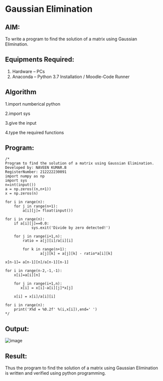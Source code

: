 # Gaussian Elimination

## AIM:
To write a program to find the solution of a matrix using Gaussian Elimination.

## Equipments Required:
1. Hardware – PCs
2. Anaconda – Python 3.7 Installation / Moodle-Code Runner

## Algorithm
1.import numberical python

2.import sys

3.give the input

4.type the required functions


## Program:
```
/*
Program to find the solution of a matrix using Gaussian Elimination.
Developed by: NAVEEN KUMAR.B
RegisterNumber: 212222230091 
import numpy as np
import sys
n=int(input())
a = np.zeros((n,n+1))
x = np.zeros(n)

for i in range(n):
    for j in range(n+1):
        a[i][j]= float(input())
        
for i in range(n):
    if a[i][j]==0.0:
            sys.exit('Divide by zero detected!')
            
    for j in range(i+1,n):
        ratio = a[j][i]/a[i][i]
        
        for k in range(n+1):   
                a[j][k] = a[j][k] - ratio*a[i][k]    

x[n-1]= a[n-1][n]/a[n-1][n-1]

for i in range(n-2,-1,-1):
    x[i]=a[i][n]
    
    for j in range(i+1,n):
       x[i] = x[i]-a[i][j]*x[j]
       
    x[i] = x[i]/a[i][i]
    
for i in range(n):
    print('X%d = %0.2f' %(i,x[i]),end=' ') 
*/
```

## Output:
![image](https://github.com/mrnaviz/Gaussian/assets/123350791/3828ea47-fed7-465d-b63d-e980ae4b5158)



## Result:
Thus the program to find the solution of a matrix using Gaussian Elimination is written and verified using python programming.

